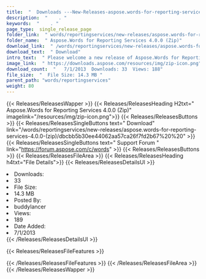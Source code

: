 ```yaml
---
title:  "  Downloads ---New-Releases-aspose.words-for-reporting-services-4.0.0-(zip) . " 
description:  "    . " 
keywords:  "    . " 
page_type:  single_release_page
folder_link:  " words/reportingservices/new-releases/aspose.words-for-reporting-services-4.0.0-(zip)/"
folder_name:  " Aspose.Words for Reporting Services 4.0.0 (Zip)"
download_link:  " /words/reportingservices/new-releases/aspose.words-for-reporting-services-4.0.0-(zip)/dbcbb5b30ee44062aa57ca26f7fd2b67"
download_text:  " Download"
intro_text:  " Please welcome a new release of Aspose.Words for Reporting Services.This release..."
image_link:  " https://downloads.aspose.com/resources/img/zip-icon.png"
download_count:  "   7/1/2013  Downloads: 33  Views: 188"
file_size:  "  File Size: 14.3 MB "
parent_path: "words/reportingservices"
weight: 80 
---
```


{{< Releases/ReleasesWapper >}}
  {{< Releases/ReleasesHeading H2txt=" Aspose.Words for Reporting Services 4.0.0 (Zip)" imagelink="/resources/img/zip-icon.png">}}
  {{< Releases/ReleasesButtons >}}
    {{< Releases/ReleasesSingleButtons text=" Download" link="/words/reportingservices/new-releases/aspose.words-for-reporting-services-4.0.0-(zip)/dbcbb5b30ee44062aa57ca26f7fd2b67%20%20" >}}
    {{< Releases/ReleasesSingleButtons text=" Support Forum " link="https://forum.aspose.com/c/words" >}}
  {{< Releases/ReleasesButtons >}}
  {{< Releases/ReleasesFileArea >}}
    {{< Releases/ReleasesHeading h4txt="File Details">}}
    {{< Releases/ReleasesDetailsUl >}}
             <li>Downloads:</li><li>33</li><li>File Size:</li><li>14.3 MB</li><li>Posted By:</li><li>buddylancer</li><li>Views:</li><li>189</li><li>Date Added:</li><li>7/1/2013</li>
    {{< /Releases/ReleasesDetailsUl >}}

  {{< Releases/ReleasesFileFeatures >}}
      
  {{< /Releases/ReleasesFileFeatures >}}
 {{< /Releases/ReleasesFileArea >}}
{{< /Releases/ReleasesWapper >}}


